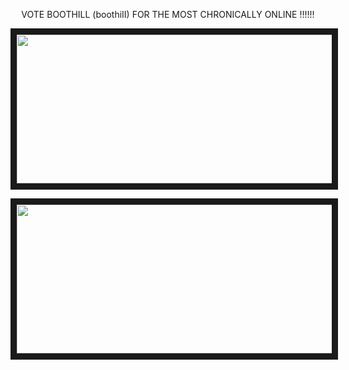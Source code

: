 <p align="center">
VOTE BOOTHILL (boothiII) FOR THE MOST CHRONICALLY ONLINE !!!!!!
</p>
<p align="center">
<img src="https://files.catbox.moe/ixbnsj.gif" width="600" height="238" border="10"/>
</p>
<p align="center">
<img src="https://files.catbox.moe/92vwid.gif" width="600" height="238" border="10"/>
</p>
